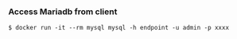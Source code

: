 ### Access Mariadb from client
~~~
$ docker run -it --rm mysql mysql -h endpoint -u admin -p xxxx
~~~
